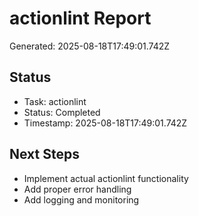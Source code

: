 # actionlint Report

Generated: 2025-08-18T17:49:01.742Z

## Status
- Task: actionlint
- Status: Completed
- Timestamp: 2025-08-18T17:49:01.742Z

## Next Steps
- Implement actual actionlint functionality
- Add proper error handling
- Add logging and monitoring
